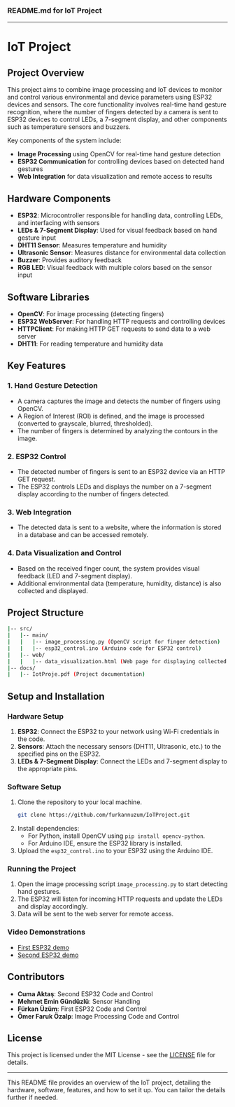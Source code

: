 ### README.md for IoT Project

---

# IoT Project

## Project Overview

This project aims to combine image processing and IoT devices to monitor and control various environmental and device parameters using ESP32 devices and sensors. The core functionality involves real-time hand gesture recognition, where the number of fingers detected by a camera is sent to ESP32 devices to control LEDs, a 7-segment display, and other components such as temperature sensors and buzzers.

Key components of the system include:
- **Image Processing** using OpenCV for real-time hand gesture detection
- **ESP32 Communication** for controlling devices based on detected hand gestures
- **Web Integration** for data visualization and remote access to results

## Hardware Components
- **ESP32**: Microcontroller responsible for handling data, controlling LEDs, and interfacing with sensors
- **LEDs & 7-Segment Display**: Used for visual feedback based on hand gesture input
- **DHT11 Sensor**: Measures temperature and humidity
- **Ultrasonic Sensor**: Measures distance for environmental data collection
- **Buzzer**: Provides auditory feedback
- **RGB LED**: Visual feedback with multiple colors based on the sensor input

## Software Libraries
- **OpenCV**: For image processing (detecting fingers)
- **ESP32 WebServer**: For handling HTTP requests and controlling devices
- **HTTPClient**: For making HTTP GET requests to send data to a web server
- **DHT11**: For reading temperature and humidity data

## Key Features

### 1. Hand Gesture Detection
- A camera captures the image and detects the number of fingers using OpenCV.
- A Region of Interest (ROI) is defined, and the image is processed (converted to grayscale, blurred, thresholded).
- The number of fingers is determined by analyzing the contours in the image.

### 2. ESP32 Control
- The detected number of fingers is sent to an ESP32 device via an HTTP GET request.
- The ESP32 controls LEDs and displays the number on a 7-segment display according to the number of fingers detected.

### 3. Web Integration
- The detected data is sent to a website, where the information is stored in a database and can be accessed remotely.

### 4. Data Visualization and Control
- Based on the received finger count, the system provides visual feedback (LED and 7-segment display).
- Additional environmental data (temperature, humidity, distance) is also collected and displayed.

## Project Structure

```bash
|-- src/
|   |-- main/
|   |   |-- image_processing.py (OpenCV script for finger detection)
|   |   |-- esp32_control.ino (Arduino code for ESP32 control)
|   |-- web/
|   |   |-- data_visualization.html (Web page for displaying collected data)
|-- docs/
|   |-- IotProje.pdf (Project documentation)
```

## Setup and Installation

### Hardware Setup
1. **ESP32**: Connect the ESP32 to your network using Wi-Fi credentials in the code.
2. **Sensors**: Attach the necessary sensors (DHT11, Ultrasonic, etc.) to the specified pins on the ESP32.
3. **LEDs & 7-Segment Display**: Connect the LEDs and 7-segment display to the appropriate pins.

### Software Setup
1. Clone the repository to your local machine.
   ```bash
   git clone https://github.com/furkannuzum/IoTProject.git
   ```
2. Install dependencies:
   - For Python, install OpenCV using `pip install opencv-python`.
   - For Arduino IDE, ensure the ESP32 library is installed.
3. Upload the `esp32_control.ino` to your ESP32 using the Arduino IDE.

### Running the Project
1. Open the image processing script `image_processing.py` to start detecting hand gestures.
2. The ESP32 will listen for incoming HTTP requests and update the LEDs and display accordingly.
3. Data will be sent to the web server for remote access.

### Video Demonstrations
- [First ESP32 demo](https://youtube.com/shorts/_X-tBcpf5Og?feature=share)
- [Second ESP32 demo](https://youtu.be/iaPInkb580s)

## Contributors
- **Cuma Aktaş**: Second ESP32 Code and Control
- **Mehmet Emin Gündüzlü**: Sensor Handling
- **Fürkan Üzüm**: First ESP32 Code and Control
- **Ömer Faruk Özalp**: Image Processing Code and Control

## License
This project is licensed under the MIT License - see the [LICENSE](LICENSE) file for details.

---

This README file provides an overview of the IoT project, detailing the hardware, software, features, and how to set it up. You can tailor the details further if needed.
